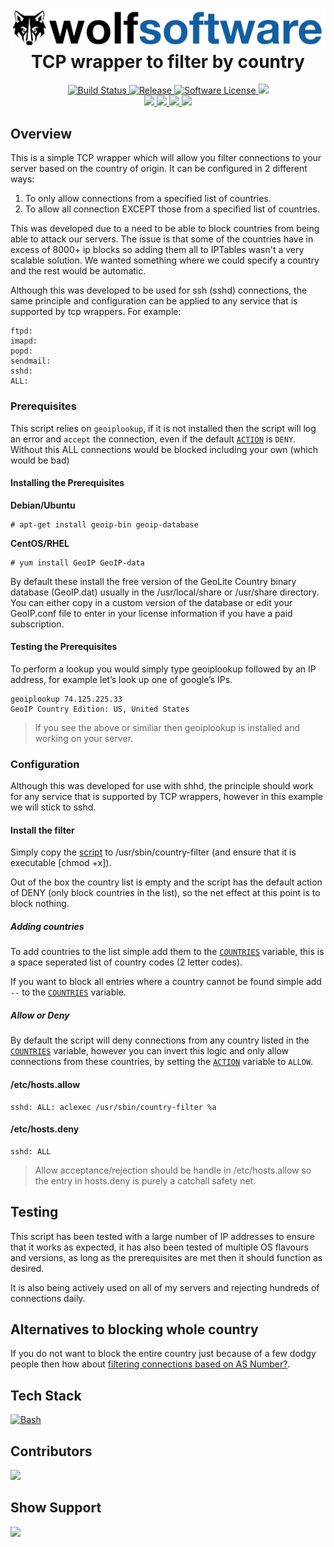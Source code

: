 <h1 align="center">
        <a href="https://github.com/WolfSoftware">
                <img src="https://github.com/WolfSoftware/branding/blob/master/images/general/banners/64/black-and-white.png?raw=true" alt="Wolf Software Logo" />
        </a>
        <br>
        TCP wrapper to filter by country
</h1>


<p align="center">
        <a href="https://travis-ci.com/SecOpsToolbox/tcp-wrapper-country-filter">
                <img src="https://img.shields.io/travis/com/SecOpsToolbox/tcp-wrapper-country-filter/master?style=for-the-badge&logo=travis" alt="Build Status">
        </a>
        <a href="https://github.com/SecOpsToolbox/tcp-wrapper-country-filter/releases/latest">
                <img src="https://img.shields.io/github/release/SecOpsToolbox/tcp-wrapper-country-filter?color=blue&style=for-the-badge&logo=github&logoColor=white&label=Latest%20Release" alt="Release">
        </a>
        <a href="LICENSE.md">
                <img src="https://img.shields.io/badge/license-MIT-blue?style=for-the-badge&logo=read-the-docs&logoColor=white" alt="Software License">
        </a>
        <a href="https://www.gnu.org/software/bash/">
                <img src="https://img.shields.io/badge/Developed%20in-bash-blue?logo=gnu-bash&logoColor=white&style=for-the-badge" />
        </a>
	<br>
        <a href=".github/CODE_OF_CONDUCT.md">
                <img src="https://img.shields.io/badge/Code%20of%20Conduct-blue?style=for-the-badge&logo=read-the-docs&logoColor=white" />
        </a>
        <a href=".github/CONTRIBUTING.md">
                <img src="https://img.shields.io/badge/Contributing-blue?style=for-the-badge&logo=read-the-docs&logoColor=white" />
        </a>
        <a href=".github/SECURITY.md">
                <img src="https://img.shields.io/badge/Report%20Security%20Concern-blue?style=for-the-badge&logo=read-the-docs&logoColor=white" />
        </a>
        <a href=".github/SUPPORT.md">
                <img src="https://img.shields.io/badge/Get%20Support-blue?style=for-the-badge&logo=read-the-docs&logoColor=white" />
        </a>
</p>

## Overview

This is a simple TCP wrapper which will allow you filter connections to your server based on the country of origin. It can be configured in 2 different ways:
1. To only allow connections from a specified list of countries.
2. To allow all connection EXCEPT those from a specified list of countries.

This was developed due to a need to be able to block countries from being able to attack our servers. The issue is that some of the countries have in excess of 8000+ ip blocks so adding them all to IPTables wasn't a very scalable solution. We wanted something where we could specify a country and the rest would be automatic.

Although this was developed to be used for ssh (sshd) connections, the same principle and configuration can be applied to any service that is supported by tcp wrappers. For example:
```
ftpd:
imapd:
popd:
sendmail:
sshd:
ALL:
```

### Prerequisites

This script relies on `geoiplookup`, if it is not installed then the script will log an error and `accept` the connection, even if the default [`ACTION`](src/country-filter.sh#L26) is `DENY`. Without this ALL connections would be blocked including your own (which would be bad)

#### Installing the Prerequisites

<b>Debian/Ubuntu</b>
```shell
# apt-get install geoip-bin geoip-database
```

<b>CentOS/RHEL</b>
```shell
# yum install GeoIP GeoIP-data
```

By default these install the free version of the GeoLite Country binary database (GeoIP.dat) usually in the /usr/local/share or /usr/share directory. You can either copy in a custom version of the database or edit your GeoIP.conf file to enter in your license information if you have a paid subscription.

#### Testing the Prerequisites

To perform a lookup you would simply type geoiplookup followed by an IP address, for example let’s look up one of google’s IPs.

```shell
geoiplookup 74.125.225.33
GeoIP Country Edition: US, United States
```
> If you see the above or similiar then geoiplookup is installed and working on your server.

### Configuration

Although this was developed for use with shhd, the principle should work for any service that is supported by TCP wrappers, however in this example we will stick to sshd.

#### Install the filter

Simply copy the [script](src/country-filter.sh) to /usr/sbin/country-filter (and ensure that it is executable [chmod +x]).

Out of the box the country list is empty and the script has the default action of DENY (only block countries in the list), so the net effect at this point is to block nothing.

##### Adding countries

To add countries to the list simple add them to the [`COUNTRIES`](src/country-filter.sh#L23) variable, this is a space seperated list of country codes (2 letter codes). 

If you want to block all entries where a country cannot be found simple add `--` to the [`COUNTRIES`](src/country-filter.sh#L23) variable.

##### Allow or Deny

By default the script will deny connections from any country listed in the [`COUNTRIES`](src/country-filter.sh#L23) variable, however you can invert this logic and only allow connections from these countries, by setting the [`ACTION`](src/country-filter.sh#L26) variable to `ALLOW`.

#### /etc/hosts.allow
```shell
sshd: ALL: aclexec /usr/sbin/country-filter %a 
```

#### /etc/hosts.deny
```shell
sshd: ALL
````
> Allow acceptance/rejection should be handle in /etc/hosts.allow so the entry in hosts.deny is purely a catchall safety net.

## Testing

This script has been tested with a large number of IP addresses to ensure that it works as expected, it has also been tested of multiple OS flavours and versions, as long as the prerequisites are met then it should function as desired.

It is also being actively used on all of my servers and rejecting hundreds of connections daily.

## Alternatives to blocking whole country

If you do not want to block the entire country just because of a few dodgy people then how about [filtering connections based on AS Number?](https://github.com/SecOpsToolkit/tcp-wrapper-asn-filter).


## Tech Stack

[![Bash](https://img.shields.io/badge/bash-blue?logo=gnu-bash&logoColor=white&style=for-the-badge)](https://www.gnu.org/software/bash/)


## Contributors

<p>
        <a href="https://github.com/TGWolf">
                <img src="https://img.shields.io/badge/Wolf-black?style=for-the-badge&logo=baidu&logoColor=white" />
        </a>
</p>

## Show Support

<p>
        <a href="https://ko-fi.com/wolfsoftware">
                <img src="https://img.shields.io/badge/Ko%20Fi-blue?style=for-the-badge&logo=ko-fi&logoColor=white" />
        </a>
</p>
